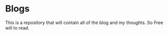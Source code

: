 # Blogs
This is a repository that will contain all of the blog and my thoughts. So Free will to read. 
